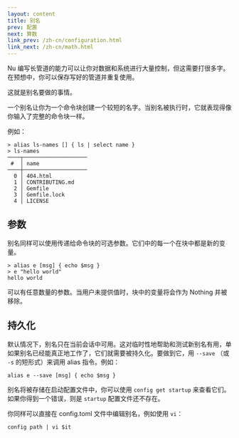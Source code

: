 ```yaml
---
layout: content
title: 别名
prev: 配置
next: 算数
link_prev: /zh-cn/configuration.html
link_next: /zh-cn/math.html
---
```


Nu 编写长管道的能力可以让你对数据和系统进行大量控制，但这需要打很多字。在预想中，你可以保存写好的管道并重复使用。

这就是别名要做的事情。

一个别名让你为一个命令块创建一个较短的名字。当别名被执行时，它就表现得像你输入了完整的命令块一样。

例如：

```
> alias ls-names [] { ls | select name }
> ls-names
────┬────────────────────
 #  │ name
────┼────────────────────
  0 │ 404.html
  1 │ CONTRIBUTING.md
  2 │ Gemfile
  3 │ Gemfile.lock
  4 │ LICENSE
```

## 参数

别名同样可以使用传递给命令块的可选参数。它们中的每一个在块中都是新的变量。

```
> alias e [msg] { echo $msg }
> e "hello world"
hello world
```

可以有任意数量的参数。当用户未提供值时，块中的变量将会作为 Nothing 并被移除。

## 持久化

默认情况下，别名只在当前会话中可用。这对临时性地帮助和测试新别名有用，单如果别名已经能真正地工作了，它们就需要被持久化。要做到它，用 `--save` （或 `-s` 的短形式）来调用 alias 指令。例如：

```
alias e --save [msg] { echo $msg }
```

别名将被存储在启动配置文件中，你可以使用 `config get startup` 来查看它们。如果你得到一个错误，则是 `startup` 配置文件还不存在。

你同样可以直接在 config.toml 文件中编辑别名，例如使用 `vi`：

```
config path | vi $it
```
